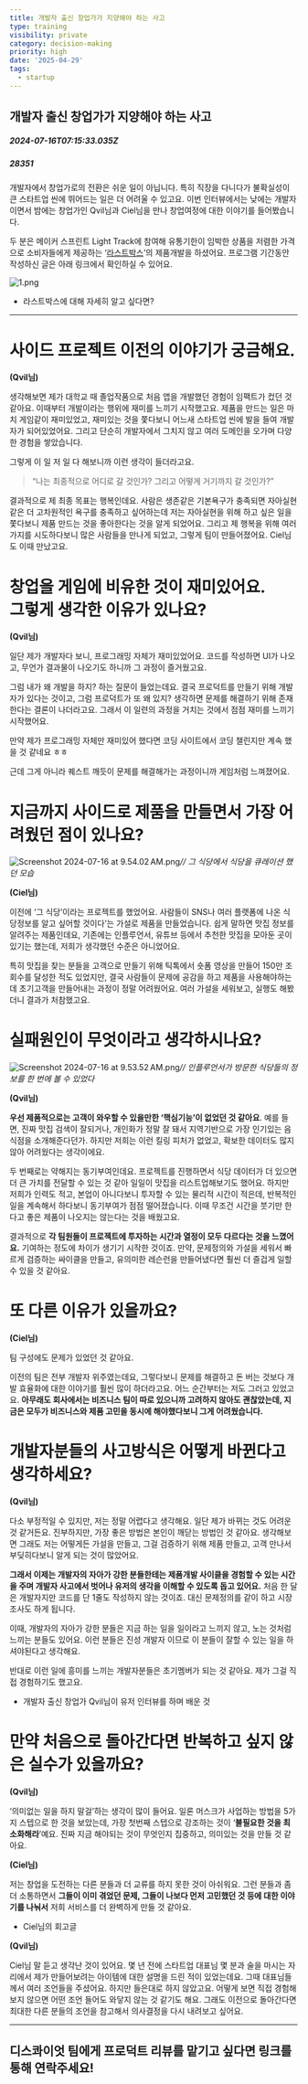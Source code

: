 ```yaml
---
title: 개발자 출신 창업가가 지양해야 하는 사고
type: training
visibility: private
category: decision-making
priority: high
date: '2025-04-29'
tags:
  - startup
---
```

## 개발자 출신 창업가가 지양해야 하는 사고
##### 2024-07-16T07:15:33.035Z
##### 28351

<p>개발자에서 창업가로의 전환은 쉬운 일이 아닙니다. 특히 직장을 다니다가 불확실성이 큰 스타트업 씬에 뛰어드는 일은 더 어려울 수 있고요. 이번 인터뷰에서는 낮에는 개발자이면서 밤에는 창업가인 Qvil님과 Ciel님을 만나 창업여정에 대한 이야기를 들어봤습니다.</p><p></p><p>두 분은 메이커 스프린트 Light Track에 참여해 유통기한이 임박한 상품을 저렴한 가격으로 소비자들에게 제공하는 ‘<a target="_blank" rel="noopener noreferrer nofollow" class="text-blue-500 hover:text-blue-300 no-underline text-blue-500 hover:text-blue-300 no-underline text-blue-500 hover:text-blue-300 no-underline text-blue-500 hover:text-blue-300 no-underline text-blue-500 hover:text-blue-300 no-underline text-blue-500 hover:text-blue-300 no-underline text-blue-500 hover:text-blue-300 no-underline" href="https://bit.ly/4cz2dvz">라스트박스</a>’의 제품개발을 하셨어요. 프로그램 기간동안 작성하신 글은 아래 링크에서 확인하실 수 있어요.</p><p><img src="https://media.disquiet.io/images/makerlog/777c126efba3b1b06c32a8c37997a862230ef8de6b1cef945250d28f45fb4bbd" alt="1.png" title="1.png"></p><ul class="list-disc"><li><p>라스트박스에 대해 자세히 알고 싶다면?</p><div class="bookmark" data="{&quot;metadata&quot;:{&quot;title&quot;:&quot;마감할인 거래 플랫폼 라스트박스 20문 20답 | Disquiet*&quot;,&quot;description&quot;:&quot;안녕하세요. 유통기한이 임박한 음식이 정보 비대칭으로 인해 소비되지 않고 버려지는 문제를 해결하려는 라스트박스입니다. 저희 프로덕트가 어떤 문제를 어떤 방식으로 해결하려는지 자주묻는 질문과 답변을 공유합니다.Q: 라스트박스는 어떤 문제를 해결하려고 하나요?A: 유통기한...&quot;,&quot;language&quot;:&quot;ko&quot;,&quot;type&quot;:&quot;website&quot;,&quot;url&quot;:&quot;https://dis.qa/uNKi&quot;,&quot;provider&quot;:&quot;dis&quot;,&quot;image&quot;:&quot;https://media.disquiet.io/images/makerlog/19b67cdc1a9ffea0dbabb68d841653e89e806917c06bb814631950c1a2eb386c?f=jpeg&quot;,&quot;icon&quot;:&quot;https://dis.qa/favicons/apple-icon-152.png&quot;}}"></div></li></ul><hr class="my-4 border-none bg-gray-300 h-[1px]"><p></p><p></p><h1>사이드 프로젝트 이전의 이야기가 궁금해요.</h1><p><strong>(Qvil님)</strong></p><p>생각해보면 제가 대학교 때 졸업작품으로 처음 앱을 개발했던 경험이 임팩트가 컸던 것 같아요. 이때부터 개발이라는 행위에 재미를 느끼기 시작했고요. 제품을 만드는 일은 마치 게임같이 재미있었고, 재미있는 것을 쫓다보니 어느새 스타트업 씬에 발을 들여 개발자가 되어있었어요. 그리고 단순히 개발자에서 그치지 않고 여러 도메인을 오가며 다양한 경험을 쌓았습니다.</p><p></p><p>그렇게 이 일 저 일 다 해보니까 이런 생각이 들더라고요.</p><blockquote><p>“나는 최종적으로 어디로 갈 것인가? 그리고 어떻게 거기까지 갈 것인가?”</p></blockquote><p>결과적으로 제 최종 목표는 행복인데요. 사람은 생존같은 기본욕구가 충족되면 자아실현 같은 더 고차원적인 욕구를 충족하고 싶어하는데 저는 자아실현을 위해 하고 싶은 일을 쫓다보니 제품 만드는 것을 좋아한다는 것을 알게 되었어요. 그리고 제 행복을 위해 여러가지를 시도하다보니 많은 사람들을 만나게 되었고, 그렇게 팀이 만들어졌어요. Ciel님도 이때 만났고요.</p><p></p><p></p><p></p><h1>창업을 게임에 비유한 것이 재미있어요.<br>그렇게 생각한 이유가 있나요?</h1><p><strong>(Qvil님)</strong></p><p>일단 제가 개발자다 보니, 프로그래밍 자체가 재미있었어요. 코드를 작성하면 UI가 나오고, 무언가 결과물이 나오기도 하니까 그 과정이 즐거웠고요.</p><p></p><p>그럼 내가 왜 개발을 하지? 하는 질문이 들었는데요. 결국 프로덕트를 만들기 위해 개발자가 있다는 것이고, 그럼 프로덕트가 또 왜 있지? 생각하면 문제를 해결하기 위해 존재한다는 결론이 나더라고요. 그래서 이 일련의 과정을 거치는 것에서 점점 재미를 느끼기 시작했어요.</p><p></p><p>만약 제가 프로그래밍 자체만 재미있어 했다면 코딩 사이트에서 코딩 챌린지만 계속 했을 것 같네요 ㅎㅎ</p><p>근데 그게 아니라 퀘스트 깨듯이 문제를 해결해가는 과정이니까 게임처럼 느껴졌어요.</p><p></p><p></p><p></p><h1>지금까지 사이드로 제품을 만들면서 가장 어려웠던 점이 있나요?</h1><p><img src="https://media.disquiet.io/images/makerlog/46c1f7273d1cbd6c9e6536c3e690d510ea001746757e9c458ceef1e5fa6b4c1a" alt="Screenshot 2024-07-16 at 9.54.02 AM.png" title="Screenshot 2024-07-16 at 9.54.02 AM.png"><em>// 그 식당에서 식당을 큐레이션 했던 모습</em></p><p></p><p><strong>(Ciel님)</strong></p><p>이전에 ‘그 식당’이라는 프로젝트를 했었어요. 사람들이 SNS나 여러 플랫폼에 나온 식당정보를 알고 싶어할 것이다’는 가설로 제품을 만들었습니다. 쉽게 말하면 맛집 정보를 알려주는 제품인데요, 기존에는 인플루언서, 유튜브 등에서 추천한 맛집을 모아둔 곳이 있기는 했는데, 저희가 생각했던 수준은 아니었어요.</p><p></p><p>특히 맛집을 찾는 분들을 고객으로 만들기 위해 틱톡에서 숏폼 영상을 만들어 150만 조회수를 달성한 적도 있었지만, 결국 사람들이 문제에 공감을 하고 제품을 사용해야하는데 초기고객을 만들어내는 과정이 정말 어려웠어요. 여러 가설을 세워보고, 실행도 해봤더니 결과가 처참했고요.</p><p></p><p></p><p></p><h1>실패원인이 무엇이라고 생각하시나요?</h1><p><img src="https://media.disquiet.io/images/makerlog/4dcb9e86a10172534a676d542d80439d299c64025cde5a8a8910006f62abc1de" alt="Screenshot 2024-07-16 at 9.53.52 AM.png" title="Screenshot 2024-07-16 at 9.53.52 AM.png"><em>// 인플루언서가 방문한 식당들의 정보를 한 번에 볼 수 있었다</em></p><p></p><p><strong>(Qvil님)</strong></p><p><strong>우선 제품적으로는 고객이 와우할 수 있을만한 ‘핵심기능’이 없었던 것 같아요</strong>. 예를 들면, 진짜 맛집 검색이 잘되거나, 개인화가 정말 잘 돼서 지역기반으로 가장 인기있는 음식점을 소개해준다던가. 하지만 저희는 이런 킬링 피처가 없었고, 확보한 데이터도 많지 않아 어려웠다는 생각이에요.</p><p></p><p>두 번째로는 약해지는 동기부여인데요. 프로젝트를 진행하면서 식당 데이터가 더 있으면 더 큰 가치를 전달할 수 있는 것 같아 일일이 맛집을 리스트업해보기도 했어요. 하지만 저희가 인력도 적고, 본업이 아니다보니 투자할 수 있는 물리적 시간이 적은데, 반복적인 일을 계속해서 하다보니 동기부여가 점점 떨어졌습니다. 이때 무조건 시간을 붓기만 한다고 좋은 제품이 나오지는 않는다는 것을 배웠고요.</p><p></p><p>결과적으로 <strong>각 팀원들이 프로젝트에 투자하는 시간과 열정이 모두 다르다는 것을 느꼈어요.</strong> 기여하는 정도에 차이가 생기기 시작한 것이죠. 만약, 문제정의와 가설을 세워서 빠르게 검증하는 싸이클을 만들고, 유의미한 레슨런을 만들어냈다면 훨씬 더 즐겁게 일할 수 있을 것 같아요.</p><p></p><p></p><p></p><h1>또 다른 이유가 있을까요?</h1><p><strong>(Ciel님)</strong></p><p>팀 구성에도 문제가 있었던 것 같아요.</p><p></p><p>이전의 팀은 전부 개발자 위주였는데요, 그렇다보니 문제를 해결하고 돈 버는 것보다 개발 효율화에 대한 이야기를 훨씬 많이 하더라고요. 어느 순간부터는 저도 그러고 있었고요. <strong>아무래도 회사에서는 비즈니스 팀이 따로 있으니까 고려하지 않아도 괜찮았는데, 지금은 모두가 비즈니스와 제품 고민을 동시에 해야했다보니 그게 어려웠습니다.</strong></p><p></p><p></p><p></p><h1>개발자분들의 사고방식은 어떻게 바뀐다고 생각하세요?</h1><p><strong>(Qvil님)</strong></p><p>다소 부정적일 수 있지만, 저는 정말 어렵다고 생각해요. 일단 제가 바뀌는 것도 어려운 것 같거든요. 진부하지만, 가장 좋은 방법은 본인이 깨닫는 방법인 것 같아요. 생각해보면 그래도 저는 어떻게든 가설을 만들고, 그걸 검증하기 위해 제품 만들고, 고객 만나서 부딪히다보니 알게 되는 것이 많았어요.</p><p></p><p><strong>그래서 이제는 개발자의 자아가 강한 분들한테는 제품개발 사이클을 경험할 수 있는 시간을 주며 개발자 사고에서 벗어나 유저의 생각을 이해할 수 있도록 돕고 있어요.</strong> 처음 한 달은 개발자지만 코드를 단 1줄도 작성하지 않는 것이죠. 대신 문제정의를 같이 하고 시장조사도 하게 됩니다.</p><p></p><p>이때, 개발자의 자아가 강한 분들은 지금 하는 일을 일이라고 느끼지 않고, 노는 것처럼 느끼는 분들도 있어요. 이런 분들은 진성 개발자 이므로 이 분들이 잘할 수 있는 일을 하셔야된다고 생각해요.</p><p>반대로 이런 일에 흥미를 느끼는 개발자분들은 초기멤버가 되는 것 같아요. 제가 그걸 직접 경험하기도 했고요.</p><ul class="list-disc"><li><p>개발자 출신 창업가 Qvil님이 유저 인터뷰를 하며 배운 것</p></li></ul><div class="bookmark" data="{&quot;metadata&quot;:{&quot;title&quot;:&quot;내 주변 마감할인 음식 정보를 수 있는 알 수 있다면? 라스트박스 (Feat. 유저인터뷰) | Disquiet*&quot;,&quot;description&quot;:&quot;문제라스트박스는 유통기한이 임박한 음식을 구매하는 니즈가 있지만 정보비대칭으로 인해 소비되지 않고 버려지는 문제를 해결하여 판매자에게는 버릴 음식으로 돈을 벌 수 있는 기회를 구매자에게는 저렴한 가격으로 음식을 구매할 수 있는 기회를 제공하려고 합니다.가설판매자는 유통...&quot;,&quot;language&quot;:&quot;ko&quot;,&quot;type&quot;:&quot;website&quot;,&quot;url&quot;:&quot;https://dis.qa/maJmzqx&quot;,&quot;provider&quot;:&quot;dis&quot;,&quot;image&quot;:&quot;https://media.disquiet.io/images/makerlog/0a5b66c31bccedb52b4db5b0774fa553f464450b7711c693e9607df0bf690cc9?f=jpeg&quot;,&quot;icon&quot;:&quot;https://dis.qa/favicons/apple-icon-152.png&quot;}}"></div><p></p><p></p><p></p><h1>만약 처음으로 돌아간다면 반복하고 싶지 않은 실수가 있을까요?</h1><p><strong>(Qvil님)</strong></p><p>‘의미없는 일을 하지 말걸’하는 생각이 많이 들어요. 일론 머스크가 사업하는 방법을 5가지 스텝으로 한 것을 보았는데, 가장 첫번째 스텝으로 강조하는 것이 ‘<strong>불필요한 것을 최소화해라</strong>’예요. 진짜 지금 해야되는 것이 무엇인지 집중하고, 의미있는 것을 만들 것 같아요.</p><p></p><p></p><p><strong>(Ciel님)</strong></p><p>저는 창업을 도전하는 다른 분들과 더 교류를 하지 못한 것이 아쉬워요. 그런 분들과 좀더 소통하면서 <strong>그들이 이미 겪었던 문제, 그들이 나보다 먼저 고민했던 것 등에 대한 이야기를 나눠서</strong> 저희 서비스를 더 완벽하게 만들 것 같아요.</p><ul class="list-disc"><li><p>Ciel님의 회고글</p></li></ul><div class="bookmark" data="{&quot;metadata&quot;:{&quot;title&quot;:&quot;10년차 개발자 창업 도전기 | Disquiet*&quot;,&quot;description&quot;:&quot;2번의 실패 후, 우리는 지금 여기…Tae님과 나는 아주 오래전부터 개발 프로젝트 만드는 것을 같이 해왔다. 사실은 같은 대학 동기라 더 오래된 인연이라고 할 수 있다. 대학 동기가 나랑 똑같은 분야에서 일하고 실력도 쟁쟁해서 내가 배울 점이 많은 사람이라면 이보다 더...&quot;,&quot;language&quot;:&quot;ko&quot;,&quot;type&quot;:&quot;website&quot;,&quot;url&quot;:&quot;https://dis.qa/JZs&quot;,&quot;provider&quot;:&quot;dis&quot;,&quot;image&quot;:&quot;https://og.disquiet.io/api/makerlog?title=10%EB%85%84%EC%B0%A8%20%EA%B0%9C%EB%B0%9C%EC%9E%90%20%EC%B0%BD%EC%97%85%20%EB%8F%84%EC%A0%84%EA%B8%B0&amp;description=2%EB%B2%88%EC%9D%98%20%EC%8B%A4%ED%8C%A8%20%ED%9B%84%2C%20%EC%9A%B0%EB%A6%AC%EB%8A%94%20%EC%A7%80%EA%B8%88%20%EC%97%AC%EA%B8%B0%E2%80%A6Tae%EB%8B%98%EA%B3%BC%20%EB%82%98%EB%8A%94%20%EC%95%84%EC%A3%BC%20%EC%98%A4%EB%9E%98%EC%A0%84%EB%B6%80%ED%84%B0%20%EA%B0%9C%EB%B0%9C%20%ED%94%84%EB%A1%9C%EC%A0%9D%ED%8A%B8%20%EB%A7%8C%EB%93%9C%EB%8A%94%20%EA%B2%83%EC%9D%84%20%EA%B0%99%EC%9D%B4%20%ED%95%B4%EC%99%94%EB%8B%A4.%20%EC%82%AC%EC%8B%A4%EC%9D%80%20%EA%B0%99%EC%9D%80%20%EB%8C%80%ED%95%99%20%EB%8F%99%EA%B8%B0%EB%9D%BC%20%EB%8D%94%20%EC%98%A4%EB%9E%98%EB%90%9C...&quot;,&quot;icon&quot;:&quot;https://dis.qa/favicons/apple-icon-152.png&quot;}}"></div><p></p><p></p><p><strong>(Qvil님)</strong></p><p>Ciel님 말 듣고 생각난 것이 있어요. 몇 년 전에 스타트업 대표님 몇 분과 술을 마시는 자리에서 제가 만들어보려는 아이템에 대한 설명을 드린 적이 있었는데요. 그때 대표님들께서 여러 조언들을 주셨어요. 하지만 들은대로 하지 않았고요. 어떻게 보면 직접 경험해보지 않으면 어떤 조언 들어도 와닿지 않는 것 같기도 해요. 그래도 이전으로 돌아간다면 최대한 다른 분들의 조언을 참고해서 의사결정을 다시 내려보고 싶어요.<br></p><hr class="my-4 border-none bg-gray-300 h-[1px]"><p></p><p></p><h2>디스콰이엇 팀에게 프로덕트 리뷰를 맡기고 싶다면 링크를 통해 연락주세요!</h2><div class="bookmark" data="{&quot;metadata&quot;:{&quot;title&quot;:&quot;상품 소개서 (24년 8월)&quot;,&quot;description&quot;:&quot;상품 소개서 (24년 8월)&quot;,&quot;language&quot;:&quot;ko&quot;,&quot;type&quot;:&quot;website&quot;,&quot;url&quot;:&quot;https://sclu.io/share/bulk/file/3974f31df7d04b34&quot;,&quot;provider&quot;:&quot;sclu&quot;,&quot;robots&quot;:[&quot;noindex&quot;,&quot;nofollow&quot;],&quot;image&quot;:&quot;https://cdn.salesclue.io/production%2Fusers%2F349%2F2024-08-12-163452.017-%EC%83%81%ED%92%88%20%EC%86%8C%EA%B0%9C%EC%84%9C%20(24%EB%85%84%208%EC%9B%94)%2Fthumnails%2F1-480.jpg&quot;,&quot;icon&quot;:&quot;https://sclu.io/favicon.ico&quot;}}"></div><p></p>
